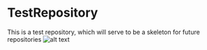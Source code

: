 # TestRepository
This is a test repository, which will serve to be a skeleton for future repositories
![alt text](https://github.com/bran214/TestRepository/Images/Icon.png "TestRepository")
